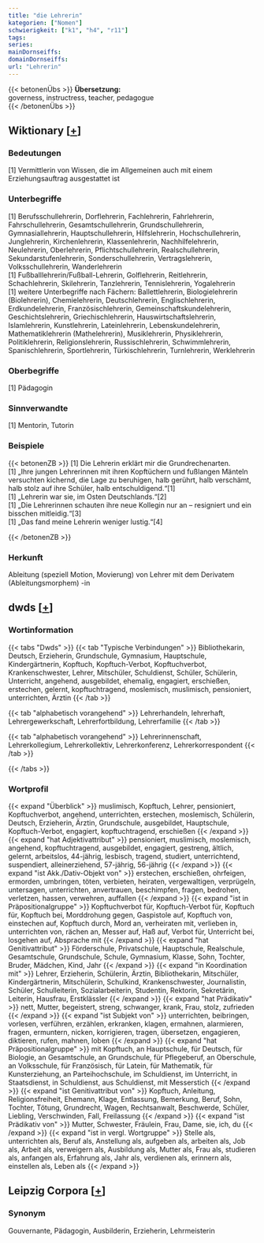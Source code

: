 ```yaml
---
title: "die Lehrerin"
kategorien: ["Nomen"]
schwierigkeit: ["k1", "h4", "r11"]
tags:
series:
mainDornseiffs:
domainDornseiffs:
url: "Lehrerin"
---
```


{{< betonenÜbs >}}
**Übersetzung:**  
governess, instructress, teacher, pedagogue  
{{< /betonenÜbs >}}

## Wiktionary [[+](https://de.wiktionary.org/wiki/Lehrerin)]

### Bedeutungen
[1] Vermittlerin von Wissen, die im Allgemeinen auch mit einem Erziehungsauftrag ausgestattet ist  

### Unterbegriffe
[1] Berufsschullehrerin, Dorflehrerin, Fachlehrerin, Fahrlehrerin, Fahrschullehrerin, Gesamtschullehrerin, Grundschullehrerin, Gymnasiallehrerin, Hauptschullehrerin, Hilfslehrerin, Hochschullehrerin, Junglehrerin, Kirchenlehrerin, Klassenlehrerin, Nachhilfelehrerin, Neulehrerin, Oberlehrerin, Pflichtschullehrerin, Realschullehrerin,  Sekundarstufenlehrerin, Sonderschullehrerin, Vertragslehrerin, Volksschullehrerin, Wanderlehrerin  
[1] Fußballlehrerin/Fußball-Lehrerin, Golflehrerin, Reitlehrerin, Schachlehrerin, Skilehrerin, Tanzlehrerin, Tennislehrerin, Yogalehrerin  
[1] weitere Unterbegriffe nach Fächern: Ballettlehrerin, Biologielehrerin (Biolehrerin), Chemielehrerin, Deutschlehrerin, Englischlehrerin, Erdkundelehrerin, Französischlehrerin, Gemeinschaftskundelehrerin, Geschichtslehrerin, Griechischlehrerin, Hauswirtschaftslehrerin, Islamlehrerin, Kunstlehrerin, Lateinlehrerin, Lebenskundelehrerin, Mathematiklehrerin (Mathelehrerin), Musiklehrerin, Physiklehrerin, Politiklehrerin, Religionslehrerin, Russischlehrerin, Schwimmlehrerin, Spanischlehrerin, Sportlehrerin, Türkischlehrerin, Turnlehrerin, Werklehrerin  

### Oberbegriffe
[1] Pädagogin  

### Sinnverwandte
[1] Mentorin, Tutorin  

### Beispiele
{{< betonenZB >}}
[1] Die Lehrerin erklärt mir die Grundrechenarten.  
[1] „Ihre jungen Lehrerinnen mit ihren Kopftüchern und fußlangen Mänteln versuchten kichernd, die Lage zu beruhigen, halb gerührt, halb verschämt, halb stolz auf ihre Schüler, halb entschuldigend.“[1]  
[1] „Lehrerin war sie, im Osten Deutschlands.“[2]  
[1] „Die Lehrerinnen schauten ihre neue Kollegin nur an – resigniert und ein bisschen mitleidig.“[3]  
[1] „Das fand meine Lehrerin weniger lustig.“[4]  

{{< /betonenZB >}}
### Herkunft
Ableitung (speziell Motion, Movierung) von Lehrer mit dem Derivatem (Ableitungsmorphem) -in  



## dwds [[+](https://www.dwds.de/wb/Lehrerin)]

### Wortinformation
{{< tabs "Dwds" >}}
{{< tab "Typische Verbindungen" >}}
Bibliothekarin, Deutsch, Erzieherin, Grundschule, Gymnasium, Hauptschule, Kindergärtnerin, Kopftuch, Kopftuch-Verbot, Kopftuchverbot, Krankenschwester, Lehrer, Mitschüler, Schuldienst, Schüler, Schülerin, Unterricht, angehend, ausgebildet, ehemalig, engagiert, erschießen, erstechen, gelernt, kopftuchtragend, moslemisch, muslimisch, pensioniert, unterrichten, Ärztin
{{< /tab >}}

{{< tab "alphabetisch vorangehend" >}}
Lehrerhandeln, lehrerhaft, Lehrergewerkschaft, Lehrerfortbildung, Lehrerfamilie
{{< /tab >}}

{{< tab "alphabetisch vorangehend" >}}
Lehrerinnenschaft, Lehrerkollegium, Lehrerkollektiv, Lehrerkonferenz, Lehrerkorrespondent
{{< /tab >}}

{{< /tabs >}}

### Wortprofil
{{< expand "Überblick" >}} muslimisch, Kopftuch, Lehrer, pensioniert, Kopftuchverbot, angehend, unterrichten, erstechen, moslemisch, Schülerin, Deutsch, Erzieherin, Ärztin, Grundschule, ausgebildet, Hauptschule, Kopftuch-Verbot, engagiert, kopftuchtragend, erschießen {{< /expand >}}
{{< expand "hat Adjektivattribut" >}} pensioniert, muslimisch, moslemisch, angehend, kopftuchtragend, ausgebildet, engagiert, gestreng, ältlich, gelernt, arbeitslos, 44-jährig, lesbisch, tragend, studiert, unterrichtend, suspendiert, alleinerziehend, 57-jährig, 56-jährig {{< /expand >}}
{{< expand "ist Akk./Dativ-Objekt von" >}} erstechen, erschießen, ohrfeigen, ermorden, umbringen, töten, verbieten, heiraten, vergewaltigen, verprügeln, untersagen, unterrichten, anvertrauen, beschimpfen, fragen, bedrohen, verletzen, hassen, verwehren, auffallen {{< /expand >}}
{{< expand "ist in Präpositionalgruppe" >}} Kopftuchverbot für, Kopftuch-Verbot für, Kopftuch für, Kopftuch bei, Morddrohung gegen, Gaspistole auf, Kopftuch von, einstechen auf, Kopftuch durch, Mord an, verheiraten mit, verlieben in, unterrichten von, rächen an, Messer auf, Haß auf, Verbot für, Unterricht bei, losgehen auf, Absprache mit {{< /expand >}}
{{< expand "hat Genitivattribut" >}} Förderschule, Privatschule, Hauptschule, Realschule, Gesamtschule, Grundschule, Schule, Gymnasium, Klasse, Sohn, Tochter, Bruder, Mädchen, Kind, Jahr {{< /expand >}}
{{< expand "in Koordination mit" >}} Lehrer, Erzieherin, Schülerin, Ärztin, Bibliothekarin, Mitschüler, Kindergärtnerin, Mitschülerin, Schulkind, Krankenschwester, Journalistin, Schüler, Schulleiterin, Sozialarbeiterin, Studentin, Rektorin, Sekretärin, Leiterin, Hausfrau, Erstklässler {{< /expand >}}
{{< expand "hat Prädikativ" >}} nett, Mutter, begeistert, streng, schwanger, krank, Frau, stolz, zufrieden {{< /expand >}}
{{< expand "ist Subjekt von" >}} unterrichten, beibringen, vorlesen, verführen, erzählen, erkranken, klagen, ermahnen, alarmieren, fragen, ermuntern, nicken, korrigieren, tragen, übersetzen, engagieren, diktieren, rufen, mahnen, loben {{< /expand >}}
{{< expand "hat Präpositionalgruppe" >}} mit Kopftuch, an Hauptschule, für Deutsch, für Biologie, an Gesamtschule, an Grundschule, für Pflegeberuf, an Oberschule, an Volksschule, für Französisch, für Latein, für Mathematik, für Kunsterziehung, an Parteihochschule, im Schuldienst, im Unterricht, in Staatsdienst, in Schuldienst, aus Schuldienst, mit Messerstich {{< /expand >}}
{{< expand "ist Genitivattribut von" >}} Kopftuch, Anleitung, Religionsfreiheit, Ehemann, Klage, Entlassung, Bemerkung, Beruf, Sohn, Tochter, Tötung, Grundrecht, Wagen, Rechtsanwalt, Beschwerde, Schüler, Liebling, Verschwinden, Fall, Freilassung {{< /expand >}}
{{< expand "ist Prädikativ von" >}} Mutter, Schwester, Fräulein, Frau, Dame, sie, ich, du {{< /expand >}}
{{< expand "ist in vergl. Wortgruppe" >}} Stelle als, unterrichten als, Beruf als, Anstellung als, aufgeben als, arbeiten als, Job als, Arbeit als, verweigern als, Ausbildung als, Mutter als, Frau als, studieren als, anfangen als, Erfahrung als, Jahr als, verdienen als, erinnern als, einstellen als, Leben als {{< /expand >}}

## Leipzig Corpora [[+](https://corpora.uni-leipzig.de/en/res?word=Lehrerin&corpusId=deu_newscrawl-public_2018)]


### Synonym
Gouvernante, Pädagogin, Ausbilderin, Erzieherin, Lehrmeisterin

